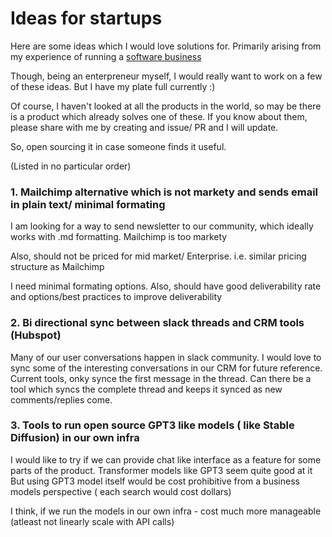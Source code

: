 # Ideas for startups

Here are some ideas which I would love solutions for. Primarily arising from my experience of running a [software business](https://twitter.com/SigNozHQ) 

Though, being an enterpreneur myself, I would really want to work on a few of these ideas. But I have my plate full currently :) 

Of course, I haven't looked at all the products in the world, so may be there is a product which already solves one of these. If you know about them, please share with me by creating and issue/ PR and I will update.

So, open sourcing it in case someone finds it useful.


(Listed in no particular order)

### 1. Mailchimp alternative which is not markety and sends email in plain text/ minimal formating

I am looking for a way to send newsletter to our community, which ideally works with .md formatting. Mailchimp is too markety

Also, should not be priced for mid market/ Enterprise. i.e. similar pricing structure as Mailchimp

I need minimal formating options. Also, should have good deliverability rate and options/best practices to improve deliverability

### 2. Bi directional sync between slack threads and CRM tools (Hubspot) 

Many of our user conversations happen in slack community. I would love to sync some of the interesting conversations in our CRM for future reference. Current tools, onky synce the first message in the thread. Can there be a tool which syncs the complete thread and keeps it synced as new comments/replies come.

### 3. Tools to run open source GPT3 like models ( like Stable Diffusion) in our own infra

I would like to try if we can provide chat like interface as a feature for some parts of the product. Transformer models like GPT3 seem quite good at it
But using GPT3 model itself would be cost prohibitive from a business models perspective ( each search would cost dollars)

I think, if we run the models in our own infra - cost much more manageable (atleast not linearly scale with API calls)

